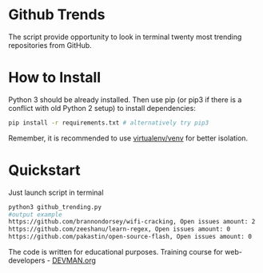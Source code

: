 
# Github Trends

The script provide opportunity to look in terminal twenty most trending repositories from GitHub.

# How to Install

Python 3 should be already installed. Then use pip (or pip3 if there is a conflict with old Python 2 setup) to install dependencies:

```bash
pip install -r requirements.txt # alternatively try pip3
```

Remember, it is recommended to use [virtualenv/venv](https://devman.org/encyclopedia/pip/pip_virtualenv/) for better isolation.

# Quickstart

Just launch script in terminal  

```bash
python3 github_trending.py
#output example
https://github.com/brannondorsey/wifi-cracking, Open issues amount: 2
https://github.com/zeeshanu/learn-regex, Open issues amount: 0
https://github.com/pakastin/open-source-flash, Open issues amount: 0

```
The code is written for educational purposes. Training course for web-developers - [DEVMAN.org](https://devman.org)
